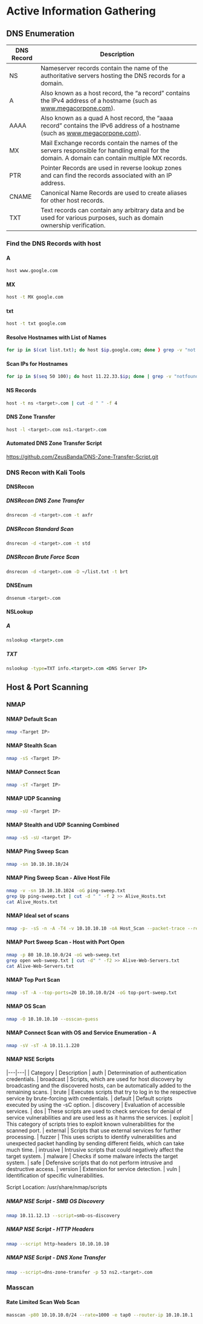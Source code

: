 # Active Information Gathering
## DNS Enumeration
| DNS Record | Description |
|---|---|
| NS | Nameserver records contain the name of the authoritative servers hosting the DNS records for a domain.
| A | Also known as a host record, the “a record” contains the IPv4 address of a hostname (such as www.megacorpone.com).
| AAAA | Also known as a quad A host record, the “aaaa record” contains the IPv6 address of a hostname (such as www.megacorpone.com).
| MX | Mail Exchange records contain the names of the servers responsible for handling email for the domain. A domain can contain multiple MX records.
| PTR | Pointer Records are used in reverse lookup zones and can find the records associated with an IP address.
| CNAME | Canonical Name Records are used to create aliases for other host records.
| TXT | Text records can contain any arbitrary data and be used for various purposes, such as domain ownership verification.
### Find the DNS Records with host
#### A
```bash
host www.google.com
```
#### MX
```bash
host -t MX google.com
```
#### txt
```bash
host -t txt google.com
```
#### Resolve Hostnames with List of Names
```bash
for ip in $(cat list.txt); do host $ip.google.com; done } grep -v "not found"
```
#### Scan IPs for Hostnames
```bash
for ip in $(seq 50 100); do host 11.22.33.$ip; done | grep -v "notfound"
```
#### NS Records
```bash
host -t ns <target>.com | cut -d " " -f 4
```
#### DNS Zone Transfer
```bash
host -l <target>.com ns1.<target>.com
```
#### Automated DNS Zone Transfer Script

https://github.com/ZeusBanda/DNS-Zone-Transfer-Script.git


### DNS Recon with Kali Tools
#### DNSRecon
##### DNSRecon DNS Zone Transfer
```bash
dnsrecon -d <target>.com -t axfr
```
##### DNSRecon Standard Scan
```bash
dnsrecon -d <target>.com -t std
```
##### DNSRecon Brute Force Scan
```bash
dnsrecon -d <target>.com -D ~/list.txt -t brt
```

#### DNSEnum
```bash
dnsenum <target>.com
```

#### NSLookup
##### A 
```cmd
nslookup <target>.com
```
##### TXT
```cmd
nslookup -type=TXT info.<target>.com <DNS Server IP>
```

## Host & Port Scanning
### NMAP
#### NMAP Default Scan
```bash
nmap <Target IP>
```
#### NMAP Stealth Scan
```bash
nmap -sS <Target IP>
```
#### NMAP Connect Scan
```bash
nmap -sT <Target IP>
```
#### NMAP UDP Scanning
```bash
nmap -sU <Target IP>
```
#### NMAP Stealth and UDP Scanning Combined
```bash
nmap -sS -sU <target IP>
```
#### NMAP Ping Sweep Scan
```bash
nmap -sn 10.10.10.10/24
```
#### NMAP Ping Sweep Scan - Alive Host File
```bash
nmap -v -sn 10.10.10.1024 -oG ping-sweep.txt
grep Up ping-sweep.txt | cut -d " " -f 2 >> Alive_Hosts.txt
cat Alive_Hosts.txt
```
#### NMAP Ideal set of scans
```bash
nmap -p- -sS -n -A -T4 -v 10.10.10.10 -oA Host_Scan --packet-trace --reason --disable-arp-ping
```


#### NMAP Port Sweep Scan - Host with Port Open
```bash
nmap -p 80 10.10.10.0/24 -oG web-sweep.txt
grep open web-sweep.txt | cut -d" " -f2 >> Alive-Web-Servers.txt
cat Alive-Web-Servers.txt
```

#### NMAP Top Port Scan 
```bash
nmap -sT -A --top-ports=20 10.10.10.0/24 -oG top-port-sweep.txt
```

#### NMAP OS Scan
```bash
nmap -O 10.10.10.10 --osscan-guess
```

#### NMAP Connect Scan with OS and Service Enumeration - A
```bash
nmap -sV -sT -A 10.11.1.220
```
#### NMAP NSE Scripts

|---|---|
| Category | Description
| auth | Determination of authentication credentials.
| broadcast | Scripts, which are used for host discovery by broadcasting and the discovered hosts, can be automatically added to the remaining scans.
| brute | Executes scripts that try to log in to the respective service by brute-forcing with credentials.
| default | Default scripts executed by using the -sC option.
| discovery | Evaluation of accessible services.
| dos | These scripts are used to check services for denial of service vulnerabilities and are used less as it harms the services.
| exploit | This category of scripts tries to exploit known vulnerabilities for the scanned port.
| external | Scripts that use external services for further processing.
| fuzzer | This uses scripts to identify vulnerabilities and unexpected packet handling by sending different fields, which can take much time.
| intrusive | Intrusive scripts that could negatively affect the target system.
| malware | Checks if some malware infects the target system.
| safe | Defensive scripts that do not perform intrusive and destructive access.
| version | Extension for service detection.
| vuln | Identification of specific vulnerabilities.

Script Location: /usr/share/nmap/scripts

##### NMAP NSE Script - SMB OS Discovery
```bash
nmap 10.11.12.13 --script=smb-os-discovery
```

##### NMAP NSE Script - HTTP Headers
```bash
nmap --script http-headers 10.10.10.10
```

##### NMAP NSE Script - DNS Xone Transfer
```bash
nmap --script=dns-zone-transfer -p 53 ns2.<target>.com
```

### Masscan
#### Rate Limited Scan Web Scan
```bash
masscan -p80 10.10.10.0/24 --rate=1000 -e tap0 --router-ip 10.10.10.1
```